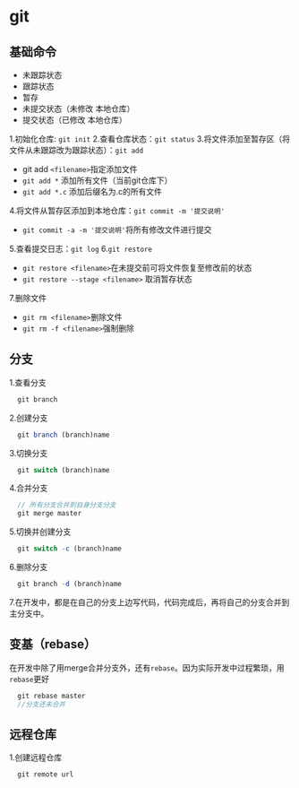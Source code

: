 # git
## 基础命令
* 未跟踪状态
* 跟踪状态
* 暂存
* 未提交状态（未修改  本地仓库）
* 提交状态（已修改 本地仓库）

1.初始化仓库: `git init`
2.查看仓库状态：`git status`
3.将文件添加至暂存区（将文件从未跟踪改为跟踪状态）：`git add`
  * git add `<filename>`指定添加文件
  * `git add *` 添加所有文件（当前git仓库下）
  * `git add *.c` 添加后缀名为.c的所有文件

4.将文件从暂存区添加到本地仓库：`git commit -m '提交说明'`
* `git commit -a -m '提交说明'`将所有修改文件进行提交

5.查看提交日志：`git log`
6.`git restore`
* `git restore <filename>`在未提交前可将文件恢复至修改前的状态
* `git restore --stage <filename>` 取消暂存状态
  
7.删除文件
* `git rm <filename>`删除文件
* `git rm -f <filename>`强制删除

## 分支
1.查看分支
```js
  git branch
```
2.创建分支
```js
  git branch (branch)name
```
3.切换分支
```js
  git switch (branch)name
```
4.合并分支
```js
  // 所有分支合并到自身分支分支
  git merge master
```
5.切换并创建分支
```js
  git switch -c (branch)name
```
6.删除分支
```js
  git branch -d (branch)name
```
7.在开发中，都是在自己的分支上边写代码，代码完成后，再将自己的分支合并到主分支中。
## 变基（rebase）
在开发中除了用merge合并分支外，还有`rebase`。因为实际开发中过程繁琐，用`rebase`更好
```js
  git rebase master
  //分支还未合并
```
## 远程仓库
1.创建远程仓库
```js
  git remote url

```